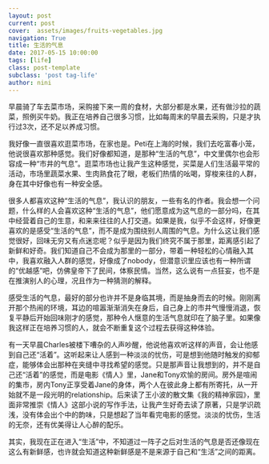 ```yaml
---
layout: post
current: post
cover:  assets/images/fruits-vegetables.jpg
navigation: True
title: 生活的气息
date: 2017-05-15 10:00:00
tags: [life]
class: post-template
subclass: 'post tag-life'
author: nini
---
```


早晨骑了车去菜市场，采购接下来一周的食材，大部分都是水果，还有做沙拉的蔬菜，照例买牛奶。我正在培养自己很多习惯，比如每周末的早晨去采购，只是才执行过3次，还不足以养成习惯。

我好像一直很喜欢逛菜市场，在家也是。Peti在上海的时候，我们去吃富春小笼，他说很喜欢那种感觉。我们好像都知道，是那种“生活的气息”，中文里偶尔也会形容成一种“市井的气息”。逛菜市场也让我产生这种感觉，买菜是人们生活最平常的活动，市场里蔬菜水果、生肉熟食花了眼，老板们热情的吆喝，穿梭来往的人群，身在其中好像也有一种安全感。

很多人都喜欢这种“生活的气息”，我认识的朋友，一些有名的作者。我会想一个问题，什么样的人会喜欢这种“生活的气息”，他们愿意成为这气息的一部分吗，在其中经营着自己的生意，和来来往往的人打交道。如果是我，似乎不会这样，好像更喜欢的是感受“生活的气息”，而不是成为围绕别人周围的气息。为什么这让我们感觉很好，回味无穷又有点迷恋呢？似乎是因为我们终究不属于那里，距离感引起了新鲜和好奇。我们知道自己不会成为那里的一部分，带着一种轻松的心情融入其中，我喜欢融入人群的感觉，好像成了nobody，但潜意识里应该也有一种所谓的“优越感”吧，仿佛皇帝下了民间，体察民情。当然，这么说有一点狂妄，也不是在推演别人的心理，况且作为一种猜测的解释。

感受生活的气息，最好的部分也许并不是身临其境，而是抽身而去的时候。刚刚离开那个热闹的环境，耳边的喧嚣渐渐消失在身后，自己身上的市井气慢慢消退，恢复平静后开始回味刚才的感觉，那种令人惬意的生活气息就印在了脑子里。如果像我这样正在培养习惯的人，就会不断重复这个过程去获得这种体验。

有一天早晨Charles被楼下嘈杂的人声吵醒，他说他喜欢听这样的声音，会让他感到自己还“活着”。这听起来让人感到一种淡淡的忧伤，可是想到他随时触发的抑郁症，能够体会出那种在夹缝中寻找希望的感觉。只是那声音让我想到的，并不是自己还“活着”的感觉，而是电影《情人》里，Jane和Tony欢愉的房间。房外是喧闹的集市，房内Tony正享受着Jane的身体，两个人在彼此身上都有所寄托，从一开始就不是一段光明的relationship。后来读了王小波的散文集《我的精神家园》，里面非常推崇《情人》这部小说的写作手法，让我产生好奇去读了原著，只是学识疏浅，没有体会出个中的韵味，只是想起了当年看完电影的感觉。淡淡的忧伤，生活的无奈，还有优美得让人心醉的配乐。

其实，我现在正在进入“生活”中，不知道过一阵子之后对生活的气息是否还像现在这么有新鲜感，也许就会知道这种新鲜感是不是来源于自己和“生活”之间的距离。